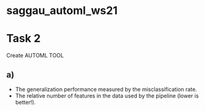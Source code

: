 # saggau_automl_ws21


# Task 2 


Create AUTOML TOOL 

## a) 

- The generalization performance measured by the misclassification rate.
- The relative number of features in the data used by the pipeline (lower is better!).
